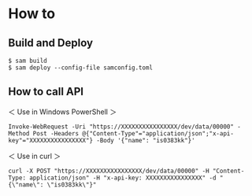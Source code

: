 # How to

## Build and Deploy

```
$ sam build
$ sam deploy --config-file samconfig.toml
```

## How to call API

＜ Use in Windows PowerShell ＞

```
Invoke-WebRequest -Uri "https://XXXXXXXXXXXXXXXX/dev/data/00000" -Method Post -Headers @{"Content-Type"="application/json";"x-api-key"="XXXXXXXXXXXXXXXX"} -Body '{"name": "is0383kk"}'
```

＜ Use in curl ＞

```
curl -X POST "https://XXXXXXXXXXXXXXXX/dev/data/00000" -H "Content-Type: application/json" -H "x-api-key: XXXXXXXXXXXXXXXX" -d "{\"name\": \"is0383kk\"}"
```
